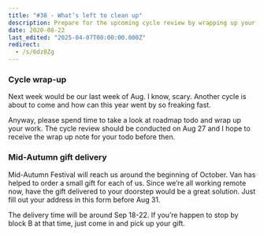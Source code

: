 ```yaml
---
title: "#38 - What’s left to clean up"
description: Prepare for the upcoming cycle review by wrapping up your work and submit your Mid-Autumn Festival gift delivery address by August 31 for doorstep delivery.
date: 2020-08-22
last_edited: "2025-04-07T00:00:00.000Z"
redirect:
  - /s/6dz8Zg
---
```


### Cycle wrap-up

Next week would be our last week of Aug. I know, scary. Another cycle is about to come and how can this year went by so freaking fast.

Anyway, please spend time to take a look at roadmap todo and wrap up your work. The cycle review should be conducted on Aug 27 and I hope to receive the wrap up note for your todo before then.

### Mid-Autumn gift delivery

Mid-Autumn Festival will reach us around the beginning of October. Van has helped to order a small gift for each of us. Since we’re all working remote now, have the gift delivered to your doorstep would be a great solution. Just fill out your address in this form before Aug 31.

The delivery time will be around Sep 18-22. If you’re happen to stop by block B at that time, just come in and pick up your gift.
